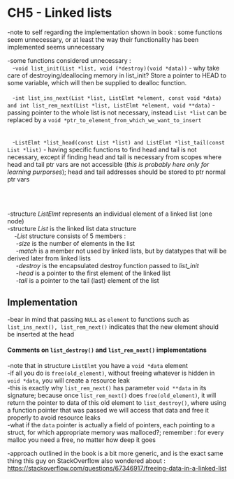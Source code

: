 # CH5 - Linked lists

-note to self regarding the implementation shown in book : some functions seem unnecessary, or at least the way their functionality has been implemented seems unnecessary  

-some functions considered unnecessary :  
    &nbsp;&nbsp;&nbsp;-`void list_init(List *list, void (*destroy)(void *data))` - why take care of destroying/deallocing memory in list_init? Store a pointer to HEAD to some variable, which will then be supplied to dealloc function.
    <br></br>
    &nbsp;&nbsp;&nbsp;-`int list_ins_next(List *list, ListElmt *element, const void *data) and int list_rem_next(List *list, ListElmt *element, void **data)` - passing pointer to the whole list is not necessary, instead `List *list` can be replaced by a `void *ptr_to_element_from_which_we_want_to_insert`  
    <br></br>
    &nbsp;&nbsp;&nbsp;-`ListElmt *list_head(const List *list) and ListElmt *list_tail(const List *list)` - having specific functions to find head and tail is not necessary, except if finding head and tail is necessary from scopes where head and tail ptr vars are not accessible (*this is probably here only for learning purporses*); head and tail addresses should be stored to ptr normal ptr vars

<br></br>

-structure *ListElmt* represents an individual element of a linked list (one node)  
-structure *List* is the linked list data structure  
    &nbsp;&nbsp;&nbsp;&nbsp;-*List* structure consists of 5 members :  
        &nbsp;&nbsp;&nbsp;&nbsp;&nbsp;-*size* is the number of elements in the list  
        &nbsp;&nbsp;&nbsp;&nbsp;&nbsp;-*match* is a member not used by linked lists, but by datatypes that will be derived later from linked lists  
        &nbsp;&nbsp;&nbsp;&nbsp;&nbsp;-*destroy* is the encapsulated destroy function passed to *list_init*  
        &nbsp;&nbsp;&nbsp;&nbsp;&nbsp;-*head* is a pointer to the first element of the linked list  
        &nbsp;&nbsp;&nbsp;&nbsp;&nbsp;-*tail* is a pointer to the tail (last) element of the list  


## Implementation  

-bear in mind that passing `NULL` as `element` to functions such as `list_ins_next(), list_rem_next()` indicates that the new element should be inserted at the head  

#### Comments on `list_destroy()` and `list_rem_next()` implementations  
-note that in structure `ListElmt` you have a `void *data` element  
-if all you do is `free(old_element)`, without freeing whatever is hidden in `void *data`, you will create a resource leak  
-this is exactly why `list_rem_next()` has parameter `void **data` in its signature; because once `list_rem_next()` does `free(old_element)`, it will return the pointer to data of this old element to `list_destroy()`, where using a function pointer that was passed we will access that data and free it properly to avoid resource leaks  
-what if the `data` pointer is actually a field of pointers, each pointing to a struct, for which appropriate memory was malloced?; remember : for every malloc you need a free, no matter how deep it goes

-approach outlined in the book is a bit more generic, and is the exact same thing this guy on StackOverflow also wondered about : https://stackoverflow.com/questions/67346917/freeing-data-in-a-linked-list  


  

